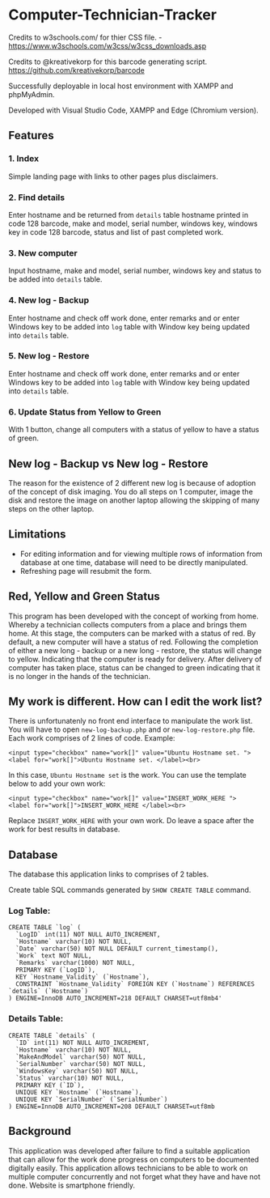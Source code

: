 # Computer-Technician-Tracker
 
Credits to w3schools.com/ for thier CSS file. - https://www.w3schools.com/w3css/w3css_downloads.asp

Credits to @kreativekorp for this barcode generating script. https://github.com/kreativekorp/barcode

Successfully deployable in local host environment with XAMPP and phpMyAdmin.

Developed with Visual Studio Code, XAMPP and Edge (Chromium version). 

## Features

### 1. Index
Simple landing page with links to other pages plus disclaimers. 

### 2. Find details 
Enter hostname and be returned from `details` table hostname printed in code 128 barcode, make and model, serial number, windows key, windows key in code 128 barcode, status and list of past completed work. 

### 3. New computer
Input hostname, make and model, serial number, windows key and status to be added into `details` table.

### 4. New log - Backup
Enter hostname and check off work done, enter remarks and or enter Windows key to be added into `log` table with Window key being updated into `details` table. 

### 5. New log - Restore 
Enter hostname and check off work done, enter remarks and or enter Windows key to be added into `log` table with Window key being updated into `details` table. 

### 6. Update Status from Yellow to Green
With 1 button, change all computers with a status of yellow to have a status of green. 

## New log - Backup vs New log - Restore
The reason for the existence of 2 different new log is because of adoption of the concept of disk imaging. You do all steps on 1 computer, image the disk and restore the image on another laptop allowing the skipping of many steps on the other laptop.  

## Limitations

* For editing information and for viewing multiple rows of information from database at one time, database will need to be directly manipulated. 
* Refreshing page will resubmit the form. 

## Red, Yellow and Green Status
This program has been developed with the concept of working from home. Whereby a technician collects computers from a place and brings them home. At this stage, the computers can be marked with a status of red. By default, a new computer will have a status of red. Following the completion of either a new long - backup or a new long - restore, the status will change to yellow. Indicating that the computer is ready for delivery. After delivery of computer has taken place, status can be changed to green indicating that it is no longer in the hands of the technician. 

## My work is different. How can I edit the work list? 
There is unfortunatenly no front end interface to manipulate the work list. You will have to open `new-log-backup.php` and or `new-log-restore.php` file. Each work comprises of 2 lines of code. Example:
```
<input type="checkbox" name="work[]" value="Ubuntu Hostname set. ">
<label for="work[]">Ubuntu Hostname set. </label><br>
```
In this case, `Ubuntu Hostname set` is the work. You can use the template below to add your own work:
```
<input type="checkbox" name="work[]" value="INSERT_WORK_HERE ">
<label for="work[]">INSERT_WORK_HERE </label><br>
```
Replace `INSERT_WORK_HERE` with your own work. Do leave a space after the work for best results in database. 


## Database
The database this application links to comprises of 2 tables.

Create table SQL commands generated by `SHOW CREATE TABLE` command. 

### Log Table:
```
CREATE TABLE `log` (
  `LogID` int(11) NOT NULL AUTO_INCREMENT,
  `Hostname` varchar(10) NOT NULL,
  `Date` varchar(50) NOT NULL DEFAULT current_timestamp(),
  `Work` text NOT NULL,
  `Remarks` varchar(1000) NOT NULL,
  PRIMARY KEY (`LogID`),
  KEY `Hostname_Validity` (`Hostname`),
  CONSTRAINT `Hostname_Validity` FOREIGN KEY (`Hostname`) REFERENCES `details` (`Hostname`)
) ENGINE=InnoDB AUTO_INCREMENT=218 DEFAULT CHARSET=utf8mb4'
```


### Details Table: 
```
CREATE TABLE `details` (
  `ID` int(11) NOT NULL AUTO_INCREMENT,
  `Hostname` varchar(10) NOT NULL,
  `MakeAndModel` varchar(50) NOT NULL,
  `SerialNumber` varchar(50) NOT NULL,
  `WindowsKey` varchar(50) NOT NULL,
  `Status` varchar(10) NOT NULL,
  PRIMARY KEY (`ID`),
  UNIQUE KEY `Hostname` (`Hostname`),
  UNIQUE KEY `SerialNumber` (`SerialNumber`)
) ENGINE=InnoDB AUTO_INCREMENT=208 DEFAULT CHARSET=utf8mb
```

## Background
This application was developed after failure to find a suitable application that can allow for the work done progress on computers to be documented digitally easily. This application allows technicians to be able to work on multiple computer concurrently and not forget what they have and have not done. Website is smartphone friendly.  

